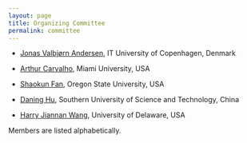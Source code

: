 ```yaml
---
layout: page
title: Organizing Committee
permalink: committee
---
```


- [Jonas Valbjørn Andersen](https://pure.itu.dk/portal/en/persons/jonas-valbj%C3%B8rn-andersen), IT University of Copenhagen, Denmark

- [Arthur Carvalho](https://miamioh.edu/fsb/directory/?up=/directory/carvalag), Miami University, USA

- [Shaokun Fan](https://business.oregonstate.edu/users/shaokun-fan), Oregon State University, USA

- [Daning Hu](https://sustchud.github.io/), Southern University of Science and Technology, China

- [Harry Jiannan Wang](https://harrywang.me/), University of Delaware, USA

Members are listed alphabetically.